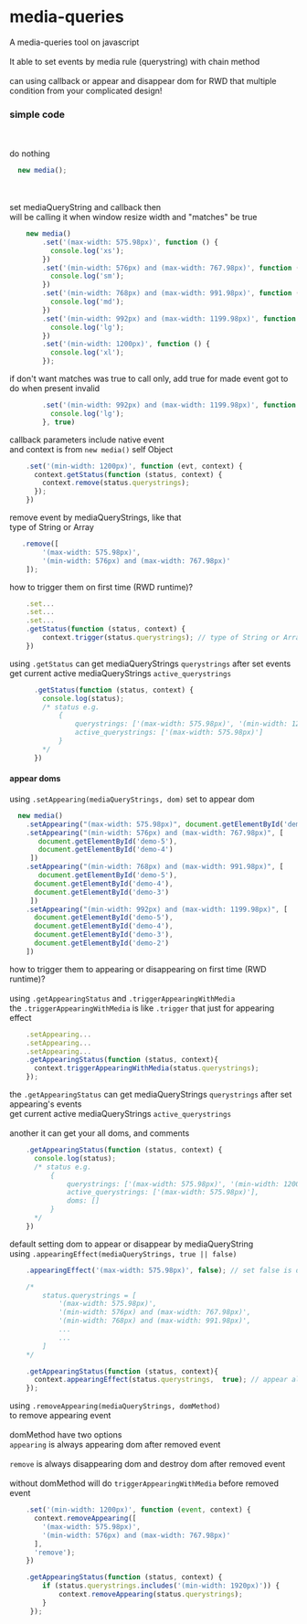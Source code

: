 # media-queries
A media-queries tool on javascript <br><br>
It able to set events by media rule (querystring)
with chain method<br><br> can using callback or appear and disappear dom for RWD that multiple condition from your complicated design!

<h3>simple code</h3>

<br><br>
do nothing<br>

```js
  new media();
```

<br><br>
set mediaQueryString and callback then<br>
will be calling it when window resize width and "matches" be true<br>

```js
    new media()
        .set('(max-width: 575.98px)', function () {
          console.log('xs');
        })
        .set('(min-width: 576px) and (max-width: 767.98px)', function () {
          console.log('sm');
        })
        .set('(min-width: 768px) and (max-width: 991.98px)', function () {
          console.log('md');
        })
        .set('(min-width: 992px) and (max-width: 1199.98px)', function () {
          console.log('lg');
        })
        .set('(min-width: 1200px)', function () {
          console.log('xl');
        });
```

if don't want matches was true to call only,
add true for made event got to do when present invalid

```js
        .set('(min-width: 992px) and (max-width: 1199.98px)', function () {
          console.log('lg');
        }, true)
```


callback parameters include native event<br>
and context is from `new media()` self Object

```js
    .set('(min-width: 1200px)', function (evt, context) {
      context.getStatus(function (status, context) {
        context.remove(status.querystrings);
      });
    })
```

remove event by mediaQueryStrings, like that<br>
type of String or Array

```js
   .remove([
        '(max-width: 575.98px)',
        '(min-width: 576px) and (max-width: 767.98px)'
    ]);
```

how to trigger them on first time (RWD runtime)?

```js
    .set...
    .set...
    .set...
    .getStatus(function (status, context) {
        context.trigger(status.querystrings); // type of String or Array
    })
```

using `.getStatus` can get mediaQueryStrings `querystrings` after set events<br>
get current active mediaQueryStrings `active_querystrings`

```js
      .getStatus(function (status, context) {
        console.log(status);
        /* status e.g.
            {
                querystrings: ['(max-width: 575.98px)', '(min-width: 1200px)'],
                active_querystrings: ['(max-width: 575.98px)']
            }
        */
      })
```

<h4>appear doms</h4>

using `.setAppearing(mediaQueryStrings, dom)` set to appear dom

```js
  new media()
    .setAppearing("(max-width: 575.98px)", document.getElementById('demo-5'))
    .setAppearing("(min-width: 576px) and (max-width: 767.98px)", [
       document.getElementById('demo-5'),
       document.getElementById('demo-4')
     ])
    .setAppearing("(min-width: 768px) and (max-width: 991.98px)", [
       document.getElementById('demo-5'),
      document.getElementById('demo-4'),
      document.getElementById('demo-3')
     ])
    .setAppearing("(min-width: 992px) and (max-width: 1199.98px)", [
      document.getElementById('demo-5'),
      document.getElementById('demo-4'), 
      document.getElementById('demo-3'),
      document.getElementById('demo-2')
    ])
```

how to trigger them to appearing or disappearing on first time (RWD runtime)?<br><br>
using `.getAppearingStatus` and `.triggerAppearingWithMedia`<br>
the `.triggerAppearingWithMedia` is like `.trigger` that just for appearing effect

```js
    .setAppearing...
    .setAppearing...
    .setAppearing...
    .getAppearingStatus(function (status, context){
      context.triggerAppearingWithMedia(status.querystrings);
    });
```

the `.getAppearingStatus` can get mediaQueryStrings `querystrings` after set appearing's events<br>
get current active mediaQueryStrings `active_querystrings`<br><br>
another it can get your all doms, and comments

```js
    .getAppearingStatus(function (status, context) {
      console.log(status);
      /* status e.g.
          {
              querystrings: ['(max-width: 575.98px)', '(min-width: 1200px)'],
              active_querystrings: ['(max-width: 575.98px)'],
              doms: []
          }
      */
    })
```

default setting dom to appear or disappear by mediaQueryString<br>
using `.appearingEffect(mediaQueryStrings, true || false)`

```js
    .appearingEffect('(max-width: 575.98px)', false); // set false is disappearing
```

```js
    /*
        status.querystrings = [
            '(max-width: 575.98px)',
            '(min-width: 576px) and (max-width: 767.98px)',
            '(min-width: 768px) and (max-width: 991.98px)',
            ...
            ...
        ]
    */

    .getAppearingStatus(function (status, context){
      context.appearingEffect(status.querystrings,  true); // appear all
    });
```

using `.removeAppearing(mediaQueryStrings, domMethod)`<br> to remove appearing event<br><br>
domMethod have two options<br>
`appearing` is always appearing dom after removed event<br><br>
`remove` is always disappearing dom and destroy dom after removed event<br><br>
without domMethod will do `triggerAppearingWithMedia` before removed event<br>

```js
    .set('(min-width: 1200px)', function (event, context) {
      context.removeAppearing([
        '(max-width: 575.98px)',
        '(min-width: 576px) and (max-width: 767.98px)'
      ],
      'remove');
    })
```

```js
    .getAppearingStatus(function (status, context) {
        if (status.querystrings.includes('(min-width: 1920px)')) {
            context.removeAppearing(status.querystrings);
        }
     });
```